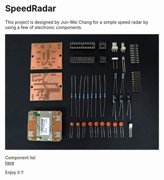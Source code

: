 # SpeedRadar

This project is designed by Jun-Wei Chang for a simple speed radar by using a few of electronic components.

![image](https://github.com/jwchang418/SpeedRadar/blob/master/Fig1.jpg)

Component list  
[here](https://github.com/jwchang418/SpeedRadar/blob/master/Components%20List.pdf)

Enjoy it !!
